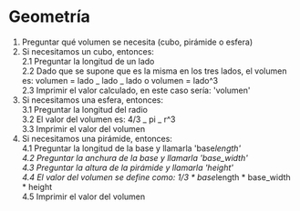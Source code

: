 

# Geometría 
 
 1. Preguntar qué volumen se necesita (cubo, pirámide o esfera) 
 2. Si necesitamos un cubo, entonces: <br> 
    2.1 Preguntar la longitud de un lado <br> 
    2.2 Dado que se supone que es la misma en los tres lados, el volumen es: volumen = lado _ lado _ lado o volumen = lado^3 <br> 
    2.3 Imprimir el valor calculado, en este caso sería: 'volumen' <br> 
 3. Si necesitamos una esfera, entonces: <br> 
    3.1 Preguntar la longitud del radio <br> 
    3.2 El valor del volumen es: 4/3 _ pi _ r^3 <br> 
    3.3 Imprimir el valor del volumen 
 4. Si necesitamos una pirámide, entonces: <br> 
    4.1 Preguntar la longitud de la base y llamarla 'base*length' <br> 
    4.2 Preguntar la anchura de la base y llamarla 'base_width' <br> 
    4.3 Preguntar la altura de la pirámide y llamarla 'height' <br> 
    4.4 El valor del volumen se define como: 1/3 * base*length * base_width \* height <br> 
    4.5 Imprimir el valor del volumen <br>
